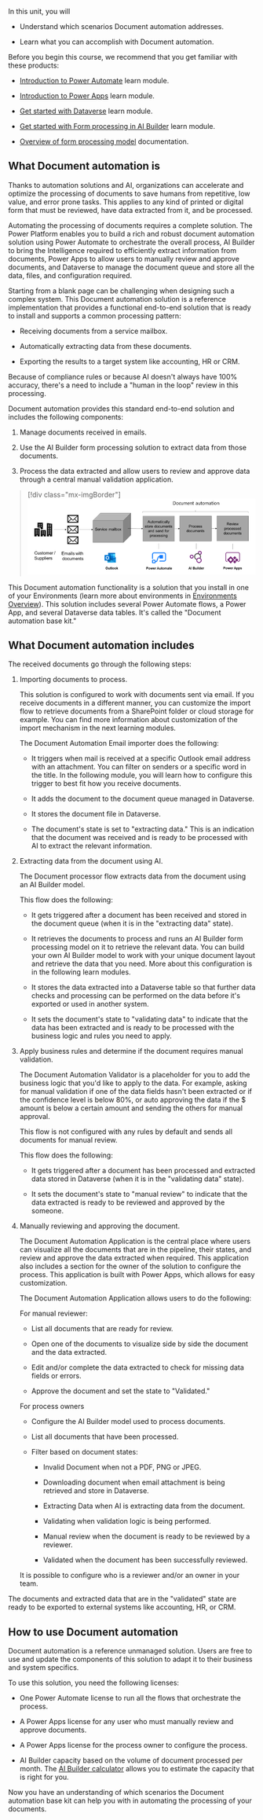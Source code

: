 In this unit, you will

- Understand which scenarios Document automation addresses.

- Learn what you can accomplish with Document automation.

Before you begin this course, we recommend that you get familiar with these products:

- [Introduction to Power Automate](https://docs.microsoft.com/learn/modules/introduction-power-automate/) learn module.

- [Introduction to Power Apps](https://docs.microsoft.com/learn/modules/introduction-power-apps/) learn module.

- [Get started with Dataverse](https://docs.microsoft.com/learn/modules/get-started-with-powerapps-common-data-service/) learn module.

- [Get started with Form processing in AI Builder](https://docs.microsoft.com/learn/modules/get-started-with-form-processing/) learn module.

- [Overview of form processing model](https://docs.microsoft.com/ai-builder/form-processing-model-overview) documentation.

## What Document automation is

Thanks to automation solutions and AI, organizations can accelerate and optimize the processing of documents to save humans from repetitive, low value, and error prone tasks. This applies to any kind of printed or digital form that must be reviewed, have data extracted from it, and be processed.

Automating the processing of documents requires a complete solution. The Power Platform enables you to build a rich and robust document automation solution using Power Automate to orchestrate the overall process, AI Builder to bring the Intelligence required to efficiently extract information from documents, Power Apps to allow users to manually review and approve documents, and Dataverse to manage the document queue and store all the data, files, and configuration required.

Starting from a blank page can be challenging when designing such a complex system. This Document automation solution is a reference implementation that provides a functional end-to-end solution that is ready to install and supports a common processing pattern: 

- Receiving documents from a service mailbox.

- Automatically extracting data from these documents.

- Exporting the results to a target system like accounting, HR or CRM. 

Because of compliance rules or because AI doesn't always have 100% accuracy, there's a need to include a "human in the loop" review in this processing.

Document automation provides this standard end-to-end solution and includes the following components: 

1. Manage documents received in emails.

1. Use the AI Builder form processing solution to extract data from those documents.

1. Process the data extracted and allow users to review and approve data through a central manual validation application.

> [!div class="mx-imgBorder"]
> [![Document automation consists of automatically storing documents and sending them for processing in Power Automate, processing documents in AI Builder, and reviewing processed documents in Power Apps.](../media/1-document-automation.png)](../media/1-document-automation.png#lightbox)

This Document automation functionality is a solution that you install in one of your Environments (learn more about environments in [Environments Overview](https://docs.microsoft.com/power-platform/admin/environments-overview)). This solution includes several Power Automate flows, a Power App, and several Dataverse data tables. It's called the "Document automation base kit."

## What Document automation includes

The received documents go through the following steps:

1. Importing documents to process.

    This solution is configured to work with documents sent via email. If you receive documents in a different manner, you can customize the import flow to retrieve documents from a SharePoint folder or cloud storage for example. You can find more information about customization of the import mechanism in the next learning modules.

    The Document Automation Email importer does the following:

    - It triggers when mail is received at a specific Outlook email address with an attachment. You can filter on senders or a specific word in the title. In the following module, you will learn how to configure this trigger to best fit how you receive documents.

    - It adds the document to the document queue managed in Dataverse.

    - It stores the document file in Dataverse.

    - The document's state is set to "extracting data." This is an indication that the document was received and is ready to be processed with AI to extract the relevant information.

1. Extracting data from the document using AI.

    The Document processor flow extracts data from the document using an AI Builder model.

    This flow does the following:

    - It gets triggered after a document has been received and stored in the document queue (when it is in the "extracting data" state).

    - It retrieves the documents to process and runs an AI Builder form processing model on it to retrieve the relevant data. You can build your own AI Builder model to work with your unique document layout and retrieve the data that you need. More about this configuration is in the following learn modules.

    - It stores the data extracted into a Dataverse table so that further data checks and processing can be performed on the data before it's exported or used in another system.

    - It sets the document's state to "validating data" to indicate that the data has been extracted and is ready to be processed with the business logic and rules you need to apply.

1. Apply business rules and determine if the document requires manual validation.

    The Document Automation Validator is a placeholder for you to add the business logic that you'd like to apply to the data. For example, asking for manual validation if one of the data fields hasn't been extracted or if the confidence level is below 80%, or auto approving the data if the \$ amount is below a certain amount and sending the others for manual approval.

    This flow is not configured with any rules by default and sends all documents for manual review.

    This flow does the following:

    - It gets triggered after a document has been processed and extracted data stored in Dataverse (when it is in the "validating data" state).

    - It sets the document's state to "manual review" to indicate that the data extracted is ready to be reviewed and approved by the someone.

1. Manually reviewing and approving the document.

    The Document Automation Application is the central place where users can visualize all the documents that are in the pipeline, their states, and review and approve the data extracted when required. This application also includes a section for the owner of the solution to configure the process. This application is built with Power Apps, which allows for easy customization.

    The Document Automation Application allows users to do the following:

    For manual reviewer:

    - List all documents that are ready for review.

    - Open one of the documents to visualize side by side the document and the data extracted.

    - Edit and/or complete the data extracted to check for missing data fields or errors.

    - Approve the document and set the state to "Validated."

    For process owners

    - Configure the AI Builder model used to process documents.

    - List all documents that have been processed.

    - Filter based on document states:

      - Invalid Document when not a PDF, PNG or JPEG.

      - Downloading document when email attachment is being retrieved and store in Dataverse.

      - Extracting Data when AI is extracting data from the document.

      - Validating when validation logic is being performed.

      - Manual review when the document is ready to be reviewed by a reviewer.

      - Validated when the document has been successfully reviewed.

    It is possible to configure who is a reviewer and/or an owner in your team.

The documents and extracted data that are in the "validated" state are ready to be exported to external systems like accounting, HR, or CRM.

## How to use Document automation

Document automation is a reference unmanaged solution. Users are free to use and update the components of this solution to adapt it to their business and system specifics.

To use this solution, you need the following licenses:

- One Power Automate license to run all the flows that orchestrate the process.

- A Power Apps license for any user who must manually review and approve documents.

- A Power Apps license for the process owner to configure the process.

- AI Builder capacity based on the volume of document processed per month. The [AI Builder calculator](https://flow.microsoft.com/ai-builder-calculator/) allows you to estimate the capacity that is right for you.

Now you have an understanding of which scenarios the Document automation base kit can help you with in automating the processing of your documents.
